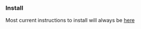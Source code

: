 ### Install

Most current instructions to install will always be [here](https://docs.browsertrix.cloud/deploy/remote/)
